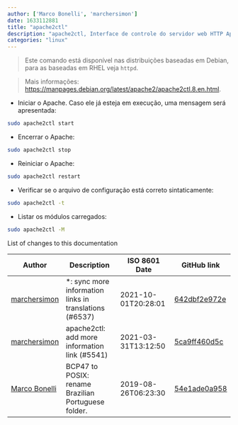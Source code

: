 ```yaml
---
author: ['Marco Bonelli', 'marchersimon']
date: 1633112881
title: "apache2ctl"
description: "apache2ctl, Interface de controle do servidor web HTTP Apache."
categories: "linux"
---
```

> Este comando está disponível nas distribuições baseadas em Debian, para as baseadas em RHEL veja `httpd`.

> Mais informações: <https://manpages.debian.org/latest/apache2/apache2ctl.8.en.html>.

- Iniciar o Apache. Caso ele já esteja em execução, uma mensagem será apresentada:

```bash
sudo apache2ctl start
```

- Encerrar o Apache:

```bash
sudo apache2ctl stop
```

- Reiniciar o Apache:

```bash
sudo apache2ctl restart
```

- Verificar se o arquivo de configuração está correto sintaticamente:

```bash
sudo apache2ctl -t
```

- Listar os módulos carregados:

```bash
sudo apache2ctl -M
```
List of changes to this documentation


Author | Description | ISO 8601 Date | GitHub link
------|-----|-----|-----
[marchersimon](mailto:50295997+marchersimon@users.noreply.github.com) | *: sync more information links in translations (#6537) | 2021-10-01T20:28:01 | [642dbf2e972e](https://github.com/tldr-pages/tldr/commit/642dbf2e972e388fab8c84ba3b4685fb862b6454)
[marchersimon](mailto:50295997+marchersimon@users.noreply.github.com) | apache2ctl: add more information link (#5541) | 2021-03-31T13:12:50 | [5ca9ff460d5c](https://github.com/tldr-pages/tldr/commit/5ca9ff460d5c7f50b062c02e532021e54efe9f25)
[Marco Bonelli](mailto:marco@mebeim.net) | BCP47 to POSIX: rename Brazilian Portuguese folder. | 2019-08-26T06:23:30 | [54e1ade0a958](https://github.com/tldr-pages/tldr/commit/54e1ade0a958f3a08d9ed60f32b66188d0ecfb63)

